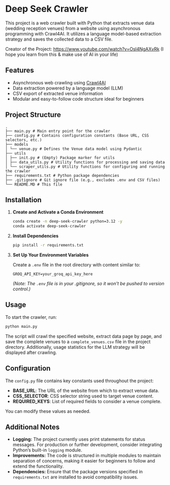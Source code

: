 # Deep Seek Crawler


This project is a web crawler built with Python that extracts venue data (wedding reception venues) from a website using asynchronous programming with Crawl4AI. It utilizes a language model-based extraction strategy and saves the collected data to a CSV file.

Creator of the Project: https://www.youtube.com/watch?v=Osl4NgAXvRk (I hope you learn from this & make use of AI in your life)

## Features

- Asynchronous web crawling using [Crawl4AI](https://pypi.org/project/Crawl4AI/)
- Data extraction powered by a language model (LLM)
- CSV export of extracted venue information
- Modular and easy-to-follow code structure ideal for beginners

## Project Structure
```
.
├── main.py # Main entry point for the crawler
├── config.py # Contains configuration constants (Base URL, CSS selectors, etc.)
├── models
│ └── venue.py # Defines the Venue data model using Pydantic
├── utils
│ ├── init.py # (Empty) Package marker for utils
│ ├── data_utils.py # Utility functions for processing and saving data
│ └── scraper_utils.py # Utility functions for configuring and running the crawler
├── requirements.txt # Python package dependencies
├── .gitignore # Git ignore file (e.g., excludes .env and CSV files)
└── README.MD # This file
```

## Installation

1. **Create and Activate a Conda Environment**

   ```bash
   conda create -n deep-seek-crawler python=3.12 -y
   conda activate deep-seek-crawler
   ```

2. **Install Dependencies**

   ```bash
   pip install -r requirements.txt
   ```

3. **Set Up Your Environment Variables**

   Create a `.env` file in the root directory with content similar to:

   ```env
   GROQ_API_KEY=your_groq_api_key_here
   ```

   *(Note: The `.env` file is in your .gitignore, so it won’t be pushed to version control.)*

## Usage

To start the crawler, run:

```bash
python main.py
```

The script will crawl the specified website, extract data page by page, and save the complete venues to a `complete_venues.csv` file in the project directory. Additionally, usage statistics for the LLM strategy will be displayed after crawling.

## Configuration

The `config.py` file contains key constants used throughout the project:

- **BASE_URL**: The URL of the website from which to extract venue data.
- **CSS_SELECTOR**: CSS selector string used to target venue content.
- **REQUIRED_KEYS**: List of required fields to consider a venue complete.

You can modify these values as needed.

## Additional Notes

- **Logging:** The project currently uses print statements for status messages. For production or further development, consider integrating Python’s built-in `logging` module.
- **Improvements:** The code is structured in multiple modules to maintain separation of concerns, making it easier for beginners to follow and extend the functionality.
- **Dependencies:** Ensure that the package versions specified in `requirements.txt` are installed to avoid compatibility issues.
